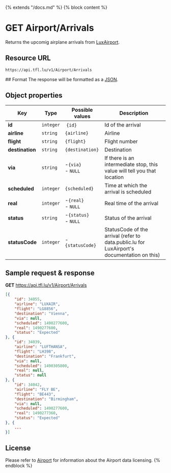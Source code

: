 {% extends "/docs.md" %}
{% block content %}
# GET Airport/Arrivals
Returns the upcomig airplane arrivals from [LuxAirport](https://www.lux-airport.lu/).

## Resource URL
    https://api.tfl.lu/v1/Airport/Arrivals

## Format
The response will be formatted as a [JSON](https://en.wikipedia.org/wiki/JSON).

## Object properties
| Key             | Type      | Possible values           | Description |
| --------------- | --------- | ------------------------- | ----------- |
| **id**          | `integer` | `{id}`                    | Id of the arrival |
| **airline**     | `string`  | `{airline}`               | Airline |
| **flight**      | `string`  | `{flight}`                | Flight number |
| **destination** | `string`  | `{destination}`           | Destination |
| **via**         | `string`  | -`{via}`<br />- `NULL`    | If there is an intermediate stop, this value will tell you that location |
| **scheduled**   | `integer` | `{scheduled}`             | Time at which the arrival is scheduled |
| **real**        | `integer` | -`{real}`<br />- `NULL`   | Real time of the arrival |
| **status**      | `string`  | -`{status}`<br />- `NULL` | Status of the arrival |
| **statusCode**  | `integer` | -`{statusCode}`           | StatusCode of the arrival (refer to data.public.lu for LuxAirport's documentation on this) |


## Sample request & response
**GET** https://api.tfl.lu/v1/Airport/Arrivals
```json
[{
	"id": 34055,
	"airline": "LUXAIR",
	"flight": "LG8856",
	"destination": "Vienna",
	"via": null,
	"scheduled": 1490277600,
	"real": 1490277600,
	"status": "Expected"
}, {
	"id": 34039,
	"airline": "LUFTHANSA",
	"flight": "LH398",
	"destination": "Frankfurt",
	"via": null,
	"scheduled": 1490305800,
	"real": null,
	"status": null
}, {
	"id": 34042,
	"airline": "FLY BE",
	"flight": "BE443",
	"destination": "Birmingham",
	"via": null,
	"scheduled": 1490277600,
	"real": 1490277360,
	"status": "Expected"
}, {
    ...
}]
```

## License
Please refer to [Airport](/RESTAPIs/Airport.md#license) for information about the Airport data licensing.
{% endblock %}
